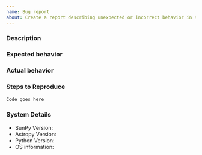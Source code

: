 ```yaml
---
name: Bug report
about: Create a report describing unexpected or incorrect behavior in sunpy
---
```


<!--
We know asking good questions takes effort, and we appreciate your time.
Thank you.

Please be aware that everyone has to follow our code of conduct:
https://github.com/sunpy/sunpy/blob/master/CODE_OF_CONDUCT.rst

Also that these comments are hidden when you submit this github issue.

Please have a search on our GitHub repository to see if a similar issue has already been posted.
If a similar issue is closed, have a quick look to see if you are satisfied by the resolution.
If not please go ahead and open an issue!
-->

### Description
<!-- Provide a general description of the bug. -->

### Expected behavior
<!-- What did you expect to happen. -->

### Actual behavior
<!--
What actually happened.
Was the output confusing or poorly described? -->

### Steps to Reproduce
<!--
Please include **code** that reproduces the issue whenever possible.
The best reproductions are self-contained scripts with minimal dependencies.
-->

```python
Code goes here
```

### System Details
<!--
We at least need to know the sunpy version you are using.
We provide a short function (``sunpy.util.system_info()``) that will provide most of the below information.
This step is optional but strongly recommended.
-->
- SunPy Version:
- Astropy Version:
- Python Version:
- OS information:
